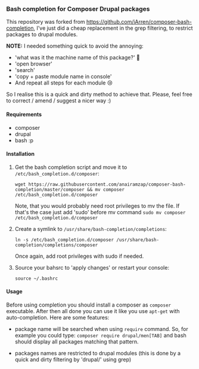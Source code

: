 ### Bash completion for Composer Drupal packages
This repository was forked from https://github.com/iArren/composer-bash-completion, 
I've just did a cheap replacement in the grep filtering, to restrict packages to drupal modules.


**NOTE:** I needed something quick to avoid the annoying: 

- 'what was it the machine name of this package?' 🤔 
- 'open browser' 
- 'search' 
- 'copy + paste module name in console'
- And repeat all steps for each module :cry:

So I realise this is a quick and dirty method to achieve that. 
Please, feel free to correct / amend / suggest a nicer way :)


#### Requirements

* composer
* drupal
* bash :p

#### Installation

1. Get the bash completion script and move it to `/etc/bash_completion.d/composer`:

    ```
    wget https://raw.githubusercontent.com/anairamzap/composer-bash-completion/master/composer && mv composer /etc/bash_completion.d/composer
    ```

    Note, that you would probably need root privileges to mv the file. If that's the case just add 'sudo' before mv command `sudo mv composer /etc/bash_completion.d/composer`
2. Create a symlink to `/usr/share/bash-completion/completions`:

    ```
    ln -s /etc/bash_completion.d/composer /usr/share/bash-completion/completions/composer
    ```

    Once again, add root privileges with sudo if needed.


3. Source your bahsrc to 'apply changes' or restart your console:

    ``` 
    source ~/.bashrc
    ```

#### Usage

Before using completion you should install a composer as `composer` executable.
After then all done you can use it like you use `apt-get` with auto-completion.
Here are some features:

* package name will be searched when using `require` command. 
So, for example you could type: `composer require drupal/men[TAB]` and bash should display all packages matching that pattern.

* packages names are restricted to drupal modules (this is done by a quick and dirty filtering by 'drupal/' using grep)
